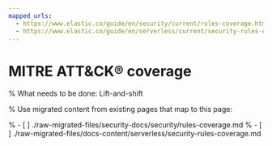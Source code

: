 ```yaml
---
mapped_urls:
  - https://www.elastic.co/guide/en/security/current/rules-coverage.html
  - https://www.elastic.co/guide/en/serverless/current/security-rules-coverage.html
---
```


# MITRE ATT&CK® coverage

% What needs to be done: Lift-and-shift

% Use migrated content from existing pages that map to this page:

% - [ ] ./raw-migrated-files/security-docs/security/rules-coverage.md
% - [ ] ./raw-migrated-files/docs-content/serverless/security-rules-coverage.md